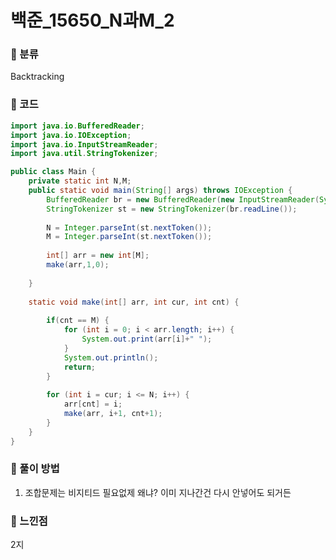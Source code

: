 # 백준_15650_N과M_2

### &#127795; 분류 

Backtracking

### &#127795; 코드

```java
import java.io.BufferedReader;
import java.io.IOException;
import java.io.InputStreamReader;
import java.util.StringTokenizer;

public class Main {
	private static int N,M;
	public static void main(String[] args) throws IOException {
		BufferedReader br = new BufferedReader(new InputStreamReader(System.in));
		StringTokenizer st = new StringTokenizer(br.readLine());
		
		N = Integer.parseInt(st.nextToken());
		M = Integer.parseInt(st.nextToken());
		
		int[] arr = new int[M];
		make(arr,1,0);
		
	}
	
	static void make(int[] arr, int cur, int cnt) {
		
		if(cnt == M) {
			for (int i = 0; i < arr.length; i++) {
				System.out.print(arr[i]+" ");
			}
			System.out.println();
			return;
		}
		
		for (int i = cur; i <= N; i++) {
			arr[cnt] = i;
			make(arr, i+1, cnt+1);
		}
	}
}


```



### &#127795; 풀이 방법 

1. 조합문제는 비지티드 필요없제 왜냐? 이미 지나간건 다시 안넣어도 되거든

### &#127795; 느낀점 

 2지

